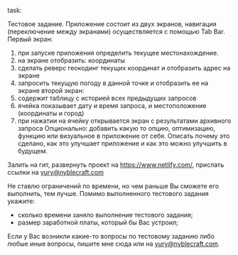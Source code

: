 task:

Тестовое задание.
Приложение состоит из двух экранов, навигация (переключение между экранами) осуществляется с помощью Tab Bar.
Первый экран:
1. при запуске приложения определить текущее местонахождение.
2. на экране отобразить: координаты
3. сделать реверс геокодинг текущих координат и отобразить адрес на экране
4. запросить текущую погоду в данной точке и отобразить ее на экране
второй экран:
1. содержит таблицу с историей всех предыдущих запросов
2. ячейка показывает дату и время запроса, и местоположение (координаты и город)
3. при нажатии на ячейку открывается экран с результатами архивного запроса
Опционально:
добавить какую то опцию, оптимизацию, функцию или визуальное в приложение от себя. Описать почему это сделано, как это улучшает приложение и как это можно улучшить в будущем.

Залить на гит, развернуть проект на https://www.netlify.com/, прислать ссылки на yury@nyblecraft.com

Не ставлю ограничений по времени, но чем раньше Вы сможете его выполнить, тем лучше.
Помимо выполненного тестового задания укажите:
- сколько времени заняло выполнение тестового задания;
- размер заработной платы, который бы Вас устроил;

Если у Вас возникли какие-то вопросы по тестовому заданию либо любые иные вопросы, пишите мне сюда или на yury@nyblecraft.com.
